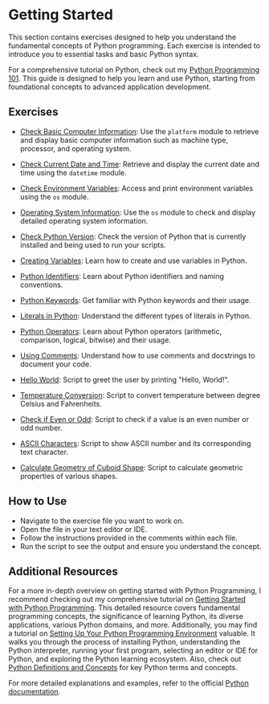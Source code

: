 # Getting Started

This section contains exercises designed to help you understand the fundamental concepts of Python programming. Each exercise is intended to introduce you to essential tasks and basic Python syntax.

For a comprehensive tutorial on Python, check out my [Python Programming 101](https://joj-macho.github.io/workspace/python). This guide is designed to help you learn and use Python, starting from foundational concepts to advanced application development.


## Exercises

- [Check Basic Computer Information](check_basic_computer_info.py): Use the `platform` module to retrieve and display basic computer information such as machine type, processor, and operating system.
- [Check Current Date and Time](check_date_time.py): Retrieve and display the current date and time using the `datetime` module.
- [Check Environment Variables](check_env_variables.py): Access and print environment variables using the `os` module.
- [Operating System Information](check_os_info.py): Use the `os` module to check and display detailed operating system information.
- [Check Python Version](check_python_version.py): Check the version of Python that is currently installed and being used to run your scripts.
- [Creating Variables](creating_variables.py): Learn how to create and use variables in Python.
- [Python Identifiers](python_identifiers.py): Learn about Python identifiers and naming conventions.
- [Python Keywords](python_keywords.py): Get familiar with Python keywords and their usage.
- [Literals in Python](python_literals.py): Understand the different types of literals in Python.
- [Python Operators](python_operators.py): Learn about Python operators (arithmetic, comparison, logical, bitwise) and their usage.
- [Using Comments](using_comments.py): Understand how to use comments and docstrings to document your code.

- [Hello World](hello_world.py): Script to greet the user by printing "Hello, World!". 
- [Temperature Conversion](convert_temperature.py): Script to convert temperature between degree Celsius and Fahrenheits.
- [Check if Even or Odd](check_even_odd.py): Script to check if a value is an even number or odd number.
- [ASCII Characters](ascii_char_of_number.py): Script to show ASCII number and its corresponding text character.
- [Calculate Geometry of Cuboid Shape](calculate_geometry.py): Script to calculate geometric properties of various shapes.

## How to Use

- Navigate to the exercise file you want to work on.
- Open the file in your text editor or IDE.
- Follow the instructions provided in the comments within each file.
- Run the script to see the output and ensure you understand the concept.


## Additional Resources

For a more in-depth overview on getting started with Python Programming, I recommend checking out my comprehensive tutorial on [Getting Started with Python Programming](https://joj-macho.github.io/workspace/python/getting-started). This detailed resource covers fundamental programming concepts, the significance of learning Python, its diverse applications, various Python domains, and more. Additionally, you may find a tutorial on [Setting Up Your Python Programming Environment](https://joj-macho.github.io/workspace/python/setting-up) valuable. It walks you through the process of installing Python, understanding the Python interpreter, running your first program, selecting an editor or IDE for Python, and exploring the Python learning ecosystem. Also, check out [Python Definitions and Concepts](https://joj-macho.github.io/workspace/python/definitions-and-concepts) for key Python terms and concepts.

For more detailed explanations and examples, refer to the official [Python documentation](https://docs.python.org/3/).